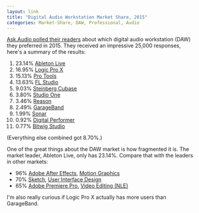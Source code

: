 ```yaml
---
layout: link
title: "Digital Audio Workstation Market Share, 2015"
categories: Market-Share, DAW, Professional, Audio
---
```


[Ask.Audio polled their readers](https://www.macprovideo.com/article/news/the-top-11-most-popular-daws-you-voted-for) about which digital audio workstation (DAW) they preferred in 2015. They received an impressive 25,000 responses, here's a summary of the results:

1. 23.14% [Ableton Live](https://www.ableton.com/en/live/)
2. 16.95% [Logic Pro X](https://www.apple.com/logic-pro/)
3. 15.13% [Pro Tools](https://www.avid.com/pro-tools)
4. 13.63% [FL Studio](https://www.image-line.com/flstudio/)
5. 9.03% [Steinberg Cubase](https://new.steinberg.net/cubase/)
6. 3.80% [Studio One](https://www.presonus.com/products/Studio-One)
7. 3.46% [Reason](https://www.propellerheads.com/en/reason)
8. 2.49% [GarageBand](https://www.apple.com/mac/garageband/)
9. 1.99% [Sonar](https://www.cakewalk.com/products/SONAR/)
10. 0.92% [Digital Performer](http://www.motu.com/products/software/dp/)
11. 0.77% [Bitwig Studio](https://www.bitwig.com/en/bitwig-studio)

(Everything else combined got 8.70%.)

One of the great things about the DAW market is how fragmented it is. The market leader, Ableton Live, only has 23.14%. Compare that with the leaders in other markets:

- 96% [Adobe After Effects](https://www.adobe.com/products/aftereffects.html), [Motion Graphics](https://blog.robenkleene.com/2019/05/30/2015-motion-graphics-software-market-share/)
- 70% [Sketch](https://www.sketch.com/), [User Interface Design](https://blog.robenkleene.com/2019/04/02/sketch-figmas-market-share/)
- 65% [Adobe Premiere Pro](https://www.adobe.com/products/premiere.html), [Video Editing (NLE)](https://blog.robenkleene.com/2019/04/05/video-editor-market-share-numbers-from-2014/)

I'm also really curious if Logic Pro X actually has more users than GarageBand.
